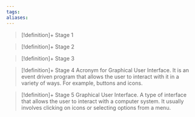 ```yaml
---
tags:
aliases:
---
```


> [!definition]+ Stage 1
>

> [!definition]+ Stage 2
>

> [!definition]+ Stage 3
>

> [!definition]+ Stage 4
> Acronym for Graphical User Interface. It is an event driven program that allows the user to interact with it in a variety of ways. For example, buttons and icons.

> [!definition]+ Stage 5
> Graphical User Interface. A type of interface that allows the user to interact with a computer system. It usually involves clicking on icons or selecting options from a menu.



